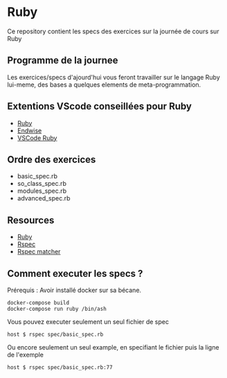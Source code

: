 Ruby
======================

Ce repository contient les specs des exercices sur la journée de cours sur Ruby

Programme de la journee
-----------------------

Les exercices/specs d'ajourd'hui vous feront travailler sur le langage
Ruby lui-meme, des bases a quelques elements de meta-programmation.

Extentions VScode conseillées pour Ruby
------------------

* [Ruby](https://marketplace.visualstudio.com/items?itemName=rebornix.Ruby)
* [Endwise](https://marketplace.visualstudio.com/items?itemName=kaiwood.endwise)
* [VSCode Ruby](https://github.com/rubyide/vscode-ruby)


Ordre des exercices
-------------------

* basic_spec.rb
* so_class_spec.rb
* modules_spec.rb
* advanced_spec.rb


Resources
-------------------

- [Ruby](https://ruby-doc.org/core-3.0.0/)
- [Rspec](https://relishapp.com/rspec)
- [Rspec matcher](https://relishapp.com/rspec/rspec-expectations/v/3-10/docs/built-in-matchers)

Comment executer les specs ?
----------------------------

Prérequis : Avoir installé docker sur sa bécane.

    docker-compose build
    docker-compose run ruby /bin/ash

Vous pouvez executer seulement un seul fichier de spec

    host $ rspec spec/basic_spec.rb

Ou encore seulement un seul example, en specifiant le fichier puis la
ligne de l'exemple

    host $ rspec spec/basic_spec.rb:77

